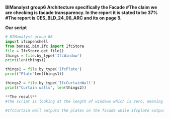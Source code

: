 **BIManalyst group6**
**Architecture specifically the Facade**
**#The claim we are checking is facade transparency. In the report it is stated to be 37%**
**#The report is CES_BLD_24_06_ARC and its on page 5.**

**Our script**
```python
# BIManalyst group 06
import ifcopenshell
from bonsai.bim.ifc import IfcStore
file = IfcStore.get_file()
things = file.by_type('IfcWindow')
print(len(things))

things1 = file.by_type('IfcPlate')
print("Plate"len(things1))

things2 = file.by_type('IfcCurtainWall')
print("Curtain walls", len(things2))

**The result**
#The script is looking at the length of windows which is zero, meaning windows is labeled elsewhere in the model. Therefore the script looks at Ifcplate to count the number of windows, and ifccurtainwall to count the number of plates. However, upon inspection the windows and plates are sometimes mislabeled, leading to the values being inaccurate.

#IfcCurtain wall outputs the plates on the facade while ifcplate outputs the windows on the facade, however the BIM model is not entirely accurate so some windows are placed in different areas therefore it is not possible to extract the exact numbers of windows to plates to find the glazing ratio. If we use the output values of IfcCurtainWall = 2818 and Ifcplate = 1509 then the facade transparency is 53.5% which is not the same as the report. The report states that the facade transparency is 37% this proves that the BIM model is not accurately labeled since the value extracted from there is 53.5%.
```
